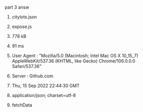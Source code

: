 part 3 answ

1. citylots.json

2. expose.js

3. 778 kB

4. 91 ms

5. User Agent : "Mozilla/5.0 (Macintosh; Intel Mac OS X 10_15_7) AppleWebKit/537.36 (KHTML, like Gecko) Chrome/106.0.0.0 Safari/537.36"

6. Server : Github.com

7. Thu, 15 Sep 2022 22:44:30 GMT

8. application/json; charset=utf-8

9. fetchData

